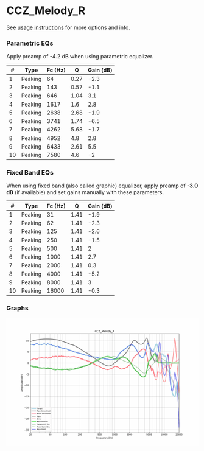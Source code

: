 # CCZ_Melody_R
See [usage instructions](https://github.com/jaakkopasanen/AutoEq#usage) for more options and info.

### Parametric EQs
Apply preamp of -4.2 dB when using parametric equalizer.

|   # | Type    |   Fc (Hz) |    Q |   Gain (dB) |
|-----|---------|-----------|------|-------------|
|   1 | Peaking |        64 | 0.27 |        -2.3 |
|   2 | Peaking |       143 | 0.57 |        -1.1 |
|   3 | Peaking |       646 | 1.04 |         3.1 |
|   4 | Peaking |      1617 | 1.6  |         2.8 |
|   5 | Peaking |      2638 | 2.68 |        -1.9 |
|   6 | Peaking |      3741 | 1.74 |        -6.5 |
|   7 | Peaking |      4262 | 5.68 |        -1.7 |
|   8 | Peaking |      4952 | 4.8  |         2.8 |
|   9 | Peaking |      6433 | 2.61 |         5.5 |
|  10 | Peaking |      7580 | 4.6  |        -2   |

### Fixed Band EQs
When using fixed band (also called graphic) equalizer, apply preamp of **-3.0 dB** (if available) and set gains manually with these parameters.

|   # | Type    |   Fc (Hz) |    Q |   Gain (dB) |
|-----|---------|-----------|------|-------------|
|   1 | Peaking |        31 | 1.41 |        -1.9 |
|   2 | Peaking |        62 | 1.41 |        -2.3 |
|   3 | Peaking |       125 | 1.41 |        -2.6 |
|   4 | Peaking |       250 | 1.41 |        -1.5 |
|   5 | Peaking |       500 | 1.41 |         2   |
|   6 | Peaking |      1000 | 1.41 |         2.7 |
|   7 | Peaking |      2000 | 1.41 |         0.3 |
|   8 | Peaking |      4000 | 1.41 |        -5.2 |
|   9 | Peaking |      8000 | 1.41 |         3   |
|  10 | Peaking |     16000 | 1.41 |        -0.3 |

### Graphs
![](./CCZ_Melody_R.png)
